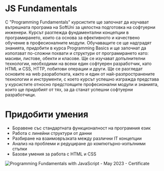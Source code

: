# JS Fundamentals

С "Programming Fundamentals" курсистите ще започнат да изучават вътрешната програма на SoftUni за цялостна подготовка на софтуерни инженери. Курсът разглежда фундаментални концепции в програмирането, които са основа за ефективното и качествено обучение в професионалните модули. Обучаващите се ще надградят знанията, придобити в курса Programming Basics и ще започнат да използват по-сложни похвати и структури от програмирането като: масиви, листове, обекти и класове. Ще се изучават допълнителни технологии, необходими на всеки един софтуерен разработчик, като HTML и CSS, HTTP, побитови операции и други. Ще се разгледат основите на web разработката, както и един от най-разпространените технологии и инструменти, с което курсът успешно изгражда представа у курсистите относно предстоящите професионални модули и знанията, които ще придобият от тях, за да станат успешни софтуерни разработчици.

# Придобити умения

- Боравене със стандартната функционалност на програмния език
- Работа с линейни структури от данни
- Разбиране на взаимовръзката между различни IT концепции
- Анализ на проблеми и редуциране до компютърно-изпълними стъпки
- Базови умения за работа с HTML и CSS

![Programming Fundamentals with JavaScript - May 2023 - Certificate](https://github.com/BrayanMark/SoftUni-Javascript-Fundamentals/assets/145554659/f0ea215e-9a7e-49b3-a86b-de8f2d3e57db)
